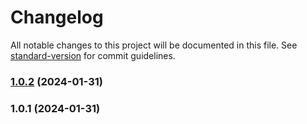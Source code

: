 # Changelog

All notable changes to this project will be documented in this file. See [standard-version](https://github.com/conventional-changelog/standard-version) for commit guidelines.

### [1.0.2](https://github.com/zizou49/my-action-v1/compare/v1.0.1...v1.0.2) (2024-01-31)

### 1.0.1 (2024-01-31)
